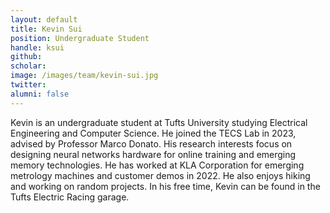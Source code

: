 ```yaml
---
layout: default
title: Kevin Sui
position: Undergraduate Student
handle: ksui
github: 
scholar: 
image: /images/team/kevin-sui.jpg 
twitter: 
alumni: false
---
```


Kevin is an undergraduate student at Tufts University studying Electrical Engineering and Computer Science. He joined the TECS Lab in 2023, advised by Professor Marco Donato. His research interests focus on designing neural networks hardware for online training and emerging memory technologies. He has worked at KLA Corporation for emerging metrology machines and customer demos in 2022. He also enjoys hiking and working on random projects. In his free time, Kevin can be found in the Tufts Electric Racing garage.
